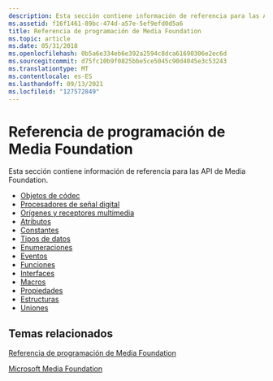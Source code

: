 ```yaml
---
description: Esta sección contiene información de referencia para las API de Media Foundation.
ms.assetid: f16f1461-89bc-474d-a57e-5ef9efd0d5a6
title: Referencia de programación de Media Foundation
ms.topic: article
ms.date: 05/31/2018
ms.openlocfilehash: 0b5a6e334eb6e392a2594c8dca61690306e2ec6d
ms.sourcegitcommit: d75fc10b9f0825bbe5ce5045c90d4045e3c53243
ms.translationtype: MT
ms.contentlocale: es-ES
ms.lasthandoff: 09/13/2021
ms.locfileid: "127572849"
---
```

# <a name="media-foundation-programming-reference"></a>Referencia de programación de Media Foundation

Esta sección contiene información de referencia para las API de Media Foundation.

-   [Objetos de códec](codecobjects.md)
-   [Procesadores de señal digital](windowsmediadigitalsignalprocessors.md)
-   [Orígenes y receptores multimedia](media-sources-and-sinks.md)
-   [Atributos](media-foundation-attributes.md)
-   [Constantes](media-foundation-constants.md)
-   [Tipos de datos](media-foundation-datatypes.md)
-   [Enumeraciones](media-foundation-enumerations.md)
-   [Eventos](media-foundation-events.md)
-   [Funciones](media-foundation-functions.md)
-   [Interfaces](media-foundation-interfaces.md)
-   [Macros](media-foundation-macros.md)
-   [Propiedades](media-foundation-properties.md)
-   [Estructuras](media-foundation-structures.md)
-   [Uniones](media-foundation-unions.md)

## <a name="related-topics"></a>Temas relacionados

<dl> <dt>

[Referencia de programación de Media Foundation](media-foundation-programming-reference.md)
</dt> <dt>

[Microsoft Media Foundation](microsoft-media-foundation-sdk.md)
</dt> </dl>

 

 



